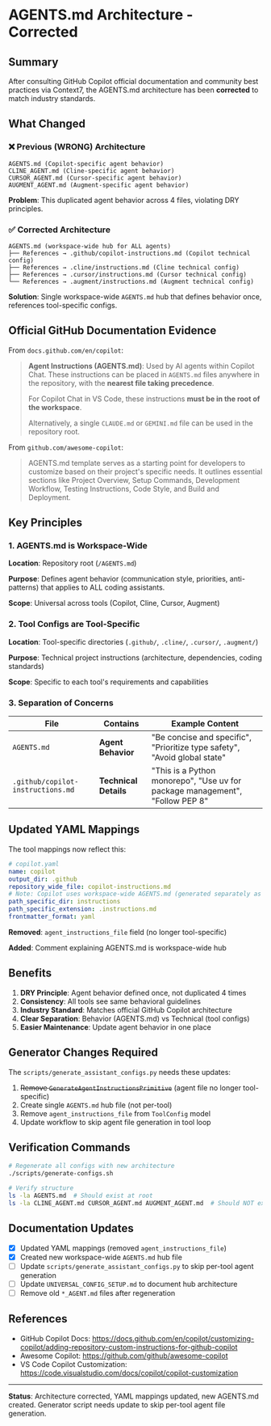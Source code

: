 # AGENTS.md Architecture - Corrected

## Summary

After consulting GitHub Copilot official documentation and community best practices via Context7, the AGENTS.md architecture has been **corrected** to match industry standards.

## What Changed

### ❌ Previous (WRONG) Architecture

```
AGENTS.md (Copilot-specific agent behavior)
CLINE_AGENT.md (Cline-specific agent behavior)
CURSOR_AGENT.md (Cursor-specific agent behavior)
AUGMENT_AGENT.md (Augment-specific agent behavior)
```

**Problem**: This duplicated agent behavior across 4 files, violating DRY principles.

### ✅ Corrected Architecture

```
AGENTS.md (workspace-wide hub for ALL agents)
├── References → .github/copilot-instructions.md (Copilot technical config)
├── References → .cline/instructions.md (Cline technical config)
├── References → .cursor/instructions.md (Cursor technical config)
└── References → .augment/instructions.md (Augment technical config)
```

**Solution**: Single workspace-wide `AGENTS.md` hub that defines behavior once, references tool-specific configs.

## Official GitHub Documentation Evidence

From `docs.github.com/en/copilot`:

> **Agent Instructions (AGENTS.md)**: Used by AI agents within Copilot Chat. These instructions can be placed in `AGENTS.md` files anywhere in the repository, with the **nearest file taking precedence**. 
> 
> For Copilot Chat in VS Code, these instructions **must be in the root of the workspace**.
>
> Alternatively, a single `CLAUDE.md` or `GEMINI.md` file can be used in the repository root.

From `github.com/awesome-copilot`:

> AGENTS.md template serves as a starting point for developers to customize based on their project's specific needs. It outlines essential sections like Project Overview, Setup Commands, Development Workflow, Testing Instructions, Code Style, and Build and Deployment.

## Key Principles

### 1. AGENTS.md is Workspace-Wide

**Location**: Repository root (`/AGENTS.md`)

**Purpose**: Defines agent behavior (communication style, priorities, anti-patterns) that applies to ALL coding assistants.

**Scope**: Universal across tools (Copilot, Cline, Cursor, Augment)

### 2. Tool Configs are Tool-Specific

**Location**: Tool-specific directories (`.github/`, `.cline/`, `.cursor/`, `.augment/`)

**Purpose**: Technical project instructions (architecture, dependencies, coding standards)

**Scope**: Specific to each tool's requirements and capabilities

### 3. Separation of Concerns

| File | Contains | Example Content |
|------|----------|-----------------|
| `AGENTS.md` | **Agent Behavior** | "Be concise and specific", "Prioritize type safety", "Avoid global state" |
| `.github/copilot-instructions.md` | **Technical Details** | "This is a Python monorepo", "Use uv for package management", "Follow PEP 8" |

## Updated YAML Mappings

The tool mappings now reflect this:

```yaml
# copilot.yaml
name: copilot
output_dir: .github
repository_wide_file: copilot-instructions.md
# Note: Copilot uses workspace-wide AGENTS.md (generated separately as hub file)
path_specific_dir: instructions
path_specific_extension: .instructions.md
frontmatter_format: yaml
```

**Removed**: `agent_instructions_file` field (no longer tool-specific)

**Added**: Comment explaining AGENTS.md is workspace-wide hub

## Benefits

1. **DRY Principle**: Agent behavior defined once, not duplicated 4 times
2. **Consistency**: All tools see same behavioral guidelines
3. **Industry Standard**: Matches official GitHub Copilot architecture
4. **Clear Separation**: Behavior (AGENTS.md) vs Technical (tool configs)
5. **Easier Maintenance**: Update agent behavior in one place

## Generator Changes Required

The `scripts/generate_assistant_configs.py` needs these updates:

1. ~~Remove `GenerateAgentInstructionsPrimitive`~~ (agent file no longer tool-specific)
2. Create single `AGENTS.md` hub file (not per-tool)
3. Remove `agent_instructions_file` from `ToolConfig` model
4. Update workflow to skip agent file generation in tool loop

## Verification Commands

```bash
# Regenerate all configs with new architecture
./scripts/generate-configs.sh

# Verify structure
ls -la AGENTS.md  # Should exist at root
ls -la CLINE_AGENT.md CURSOR_AGENT.md AUGMENT_AGENT.md  # Should NOT exist
```

## Documentation Updates

- [x] Updated YAML mappings (removed `agent_instructions_file`)
- [x] Created new workspace-wide `AGENTS.md` hub file
- [ ] Update `scripts/generate_assistant_configs.py` to skip per-tool agent generation
- [ ] Update `UNIVERSAL_CONFIG_SETUP.md` to document hub architecture
- [ ] Remove old `*_AGENT.md` files after regeneration

## References

- GitHub Copilot Docs: https://docs.github.com/en/copilot/customizing-copilot/adding-repository-custom-instructions-for-github-copilot
- Awesome Copilot: https://github.com/github/awesome-copilot
- VS Code Copilot Customization: https://code.visualstudio.com/docs/copilot/copilot-customization

---

**Status**: Architecture corrected, YAML mappings updated, new AGENTS.md created. Generator script needs update to skip per-tool agent file generation.
